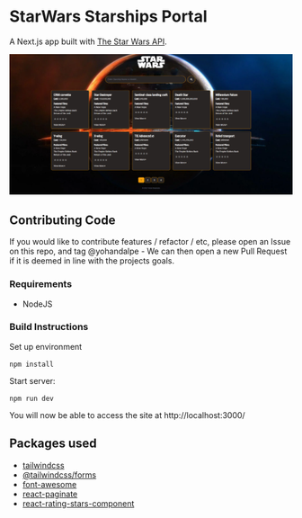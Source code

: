 # StarWars Starships Portal

A Next.js app built with [The Star Wars API](https://swapi.dev/documentation).

![Screenshot](screenshot.png)

## Contributing Code

If you would like to contribute features / refactor / etc, please open an Issue on this repo, and tag @yohandalpe - We can then open a new Pull Request if it is deemed in line with the projects goals.

### Requirements

 * NodeJS

### Build Instructions

Set up environment
```
npm install
```

Start server:
```
npm run dev
```

You will now be able to access the site at http://localhost:3000/

## Packages used
- [tailwindcss](https://tailwindcss.com/docs/installation)
- [@tailwindcss/forms](https://www.npmjs.com/package/@tailwindcss/forms)
- [font-awesome](https://www.npmjs.com/package/font-awesome)
- [react-paginate](https://www.npmjs.com/package/react-paginate)
- [react-rating-stars-component](https://www.npmjs.com/package/react-rating-stars-component)